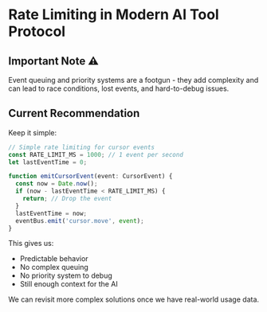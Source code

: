 # Rate Limiting in Modern AI Tool Protocol

## Important Note ⚠️

Event queuing and priority systems are a footgun - they add complexity and can lead to race conditions, lost events, and hard-to-debug issues.

## Current Recommendation

Keep it simple:
```typescript
// Simple rate limiting for cursor events
const RATE_LIMIT_MS = 1000; // 1 event per second
let lastEventTime = 0;

function emitCursorEvent(event: CursorEvent) {
  const now = Date.now();
  if (now - lastEventTime < RATE_LIMIT_MS) {
    return; // Drop the event
  }
  lastEventTime = now;
  eventBus.emit('cursor.move', event);
}
```

This gives us:
- Predictable behavior
- No complex queuing
- No priority system to debug
- Still enough context for the AI

We can revisit more complex solutions once we have real-world usage data.
